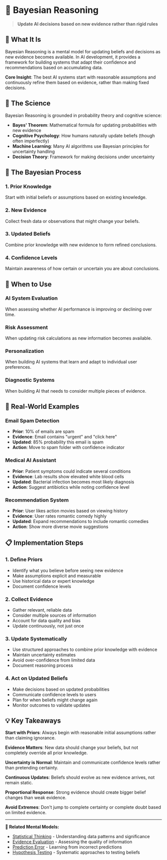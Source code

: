 # 🎲 Bayesian Reasoning

> **Update AI decisions based on new evidence rather than rigid rules**

## 🎯 **What It Is**

Bayesian Reasoning is a mental model for updating beliefs and decisions as new evidence becomes available. In AI development, it provides a framework for building systems that adapt their confidence and recommendations based on accumulating data.

**Core Insight**: The best AI systems start with reasonable assumptions and continuously refine them based on evidence, rather than making fixed decisions.

## 🧠 **The Science**

Bayesian Reasoning is grounded in probability theory and cognitive science:

- **Bayes' Theorem**: Mathematical formula for updating probabilities with new evidence
- **Cognitive Psychology**: How humans naturally update beliefs (though often imperfectly)
- **Machine Learning**: Many AI algorithms use Bayesian principles for uncertainty handling
- **Decision Theory**: Framework for making decisions under uncertainty

## 🔄 **The Bayesian Process**

### **1. Prior Knowledge**
Start with initial beliefs or assumptions based on existing knowledge.

### **2. New Evidence**
Collect fresh data or observations that might change your beliefs.

### **3. Updated Beliefs**
Combine prior knowledge with new evidence to form refined conclusions.

### **4. Confidence Levels**
Maintain awareness of how certain or uncertain you are about conclusions.

## 🎯 **When to Use**

### **AI System Evaluation**
When assessing whether AI performance is improving or declining over time.

### **Risk Assessment**
When updating risk calculations as new information becomes available.

### **Personalization**
When building AI systems that learn and adapt to individual user preferences.

### **Diagnostic Systems**
When building AI that needs to consider multiple pieces of evidence.

## 🚀 **Real-World Examples**

### **Email Spam Detection**
- **Prior**: 10% of emails are spam
- **Evidence**: Email contains "urgent" and "click here"
- **Updated**: 85% probability this email is spam
- **Action**: Move to spam folder with confidence indicator

### **Medical AI Assistant**
- **Prior**: Patient symptoms could indicate several conditions
- **Evidence**: Lab results show elevated white blood cells
- **Updated**: Bacterial infection becomes most likely diagnosis
- **Action**: Suggest antibiotics while noting confidence level

### **Recommendation System**
- **Prior**: User likes action movies based on viewing history
- **Evidence**: User rates romantic comedy highly
- **Updated**: Expand recommendations to include romantic comedies
- **Action**: Show more diverse movie suggestions

## 📋 **Implementation Steps**

### **1. Define Priors**
- Identify what you believe before seeing new evidence
- Make assumptions explicit and measurable
- Use historical data or expert knowledge
- Document confidence levels

### **2. Collect Evidence**
- Gather relevant, reliable data
- Consider multiple sources of information
- Account for data quality and bias
- Update continuously, not just once

### **3. Update Systematically**
- Use structured approaches to combine prior knowledge with evidence
- Maintain uncertainty estimates
- Avoid over-confidence from limited data
- Document reasoning process

### **4. Act on Updated Beliefs**
- Make decisions based on updated probabilities
- Communicate confidence levels to users
- Plan for when beliefs might change again
- Monitor outcomes to validate updates

## 💡 **Key Takeaways**

**Start with Priors**: Always begin with reasonable initial assumptions rather than claiming ignorance.

**Evidence Matters**: New data should change your beliefs, but not completely override all prior knowledge.

**Uncertainty is Normal**: Maintain and communicate confidence levels rather than pretending certainty.

**Continuous Updates**: Beliefs should evolve as new evidence arrives, not remain static.

**Proportional Response**: Strong evidence should create bigger belief changes than weak evidence.

**Avoid Extremes**: Don't jump to complete certainty or complete doubt based on limited evidence.

---

**🔗 Related Mental Models:**
- [Statistical Thinking](./statistical-thinking.md) - Understanding data patterns and significance
- [Evidence Evaluation](./evidence-evaluation.md) - Assessing the quality of information
- [Prediction Error](./prediction-error.md) - Learning from incorrect predictions
- [Hypothesis Testing](./hypothesis-testing.md) - Systematic approaches to testing beliefs
